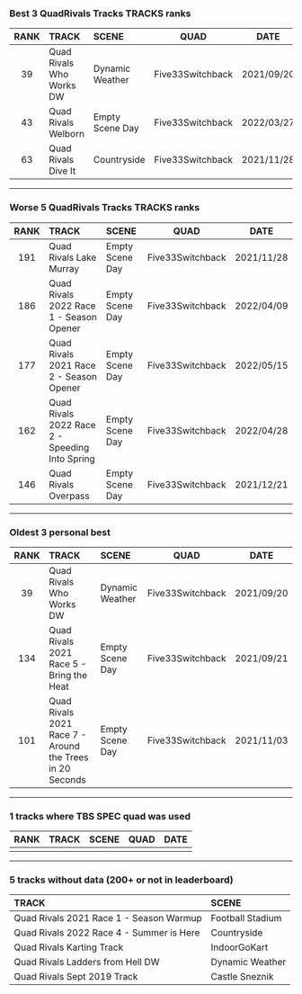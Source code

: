 ### Best 3 QuadRivals Tracks TRACKS ranks
|RANK|TRACK|SCENE|QUAD|DATE|
|:---:|:---|:---|:---:|:---:|
|39|Quad Rivals Who Works DW|Dynamic Weather|Five33Switchback|2021/09/20|
|43|Quad Rivals Welborn|Empty Scene Day|Five33Switchback|2022/03/27|
|63|Quad Rivals Dive It|Countryside|Five33Switchback|2021/11/28|
---
### Worse 5 QuadRivals Tracks TRACKS ranks
|RANK|TRACK|SCENE|QUAD|DATE|
|:---:|:---|:---|:---:|:---:|
|191|Quad Rivals Lake Murray|Empty Scene Day|Five33Switchback|2021/11/28|
|186|Quad Rivals 2022 Race 1 - Season Opener|Empty Scene Day|Five33Switchback|2022/04/09|
|177|Quad Rivals 2021 Race 2 - Season Opener|Empty Scene Day|Five33Switchback|2022/05/15|
|162|Quad Rivals 2022 Race 2 - Speeding Into Spring|Empty Scene Day|Five33Switchback|2022/04/28|
|146|Quad Rivals Overpass|Empty Scene Day|Five33Switchback|2021/12/21|
---
### Oldest 3 personal best
|RANK|TRACK|SCENE|QUAD|DATE|
|:---:|:---|:---|:---:|:---:|
|39|Quad Rivals Who Works DW|Dynamic Weather|Five33Switchback|2021/09/20|
|134|Quad Rivals 2021 Race 5 - Bring the Heat|Empty Scene Day|Five33Switchback|2021/09/21|
|101|Quad Rivals 2021 Race 7 - Around the Trees in 20 Seconds|Empty Scene Day|Five33Switchback|2021/11/03|
---
### 1 tracks where TBS SPEC quad was used
|RANK|TRACK|SCENE|QUAD|DATE|
|:---:|:---|:---|:---:|:---:|
||||||
---
### 5 tracks without data (200+ or not in leaderboard)
|TRACK|SCENE|
|:---|:---|
|Quad Rivals 2021 Race 1 - Season Warmup|Football Stadium|
|Quad Rivals 2022 Race 4 - Summer is Here|Countryside|
|Quad Rivals Karting Track|IndoorGoKart|
|Quad Rivals Ladders from Hell DW|Dynamic Weather|
|Quad Rivals Sept 2019 Track|Castle Sneznik|
